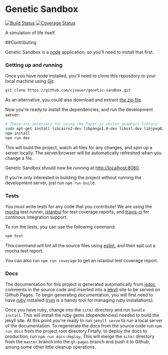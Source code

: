 # Genetic Sandbox

[![Build Status](https://travis-ci.org/cjsauer/genetic-sandbox.svg?branch=master)](https://travis-ci.org/cjsauer/genetic-sandbox) [![Coverage Status](https://coveralls.io/repos/github/cjsauer/genetic-sandbox/badge.svg?branch=master)](https://coveralls.io/github/cjsauer/genetic-sandbox?branch=master)

A simulation of life itself.

##Contributing

Genetic Sandbox is a [node](http://nodejs.org/) application, so you'll need
to install that first.

### Getting up and running

Once you have node installed, you'll need to clone this repository to
your local machine using [Git](https://git-scm.com/):

```bash
git clone https://github.com/cjsauer/genetic-sandbox.git
```

As an alternative, you could also download and extract
[the zip file](https://github.com/cjsauer/genetic-sandbox/archive/master.zip).

Now you're ready to install the dependencies, and run the development server:

```bash
# These are necessary for using the Paper.js vector graphics library
sudo apt-get install libcairo2-dev libpango1.0-dev libssl-dev libjpeg62-dev libgif-dev
npm install
npm run dev
```

This will build the project, watch all files for any changes, and spin up a
server locally. The server/browser will be automatically refreshed when you
change a file.

Genetic Sandbox should now be running at
[http://localhost:8080](http://localhost:8080).

If you're only interested in building the project without running the
development server, just run `npm run build`.

### Tests

You *must* write tests for any code that you contribute! We are using the
[mocha](http://mochajs.org/) test runner, [istanbul](https://github.com/gotwarlost/istanbul)
for test coverage reports, and [travis-ci](https://travis-ci.org/cjsauer/genetic-sandbox)
for continous integration support.

To run the tests, you can use the following command:

```bash
npm test
```

This command will lint all the source files using [eslint](http://eslint.org/),
and then spit out a mocha test report.

You can also run `npm run coverage` to get an istanbul test coverage report.

### Docs

The documentation for this project is generated automatically from
[jsdoc](http://usejsdoc.org/index.html) comments in the source code and inserted
into a [jekyll](https://jekyllrb.com/) site to be served on Github Pages. To begin
generating documentation, you will first need to have [ruby](https://www.ruby-lang.org/en/)
installed ([rvm](https://rvm.io/) is a handy tool for managing ruby installations).

Once you have ruby, change into the `site/` directory and run `bundle install`.
This will install the ruby gems (dependencies) needed to build the jekyll site.
At this point you're ready to run `jekyll serve` to run a local server of the
documentation. To regenerate the docs from the source code run `npm run docs`
from the project root directory.Finally, to deploy the docs to production, run
`npm run docs-deploy`. This will merge the `site/` directory from the `master`
branch into the `gh-pages` branch and push it to Github, among some other
little cleanup operations.
